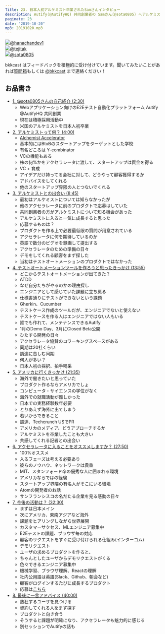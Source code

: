 ```yaml
---
Title: 23. 日本人初アルケミスト卒業されたSamさんインタビュー
description: Autify(@AutifyHQ) 共同創業者の Samさん(@sota0805) へアルケミストのこと、創業のきっかけなどについてインタビュー
paginate: 23
date: "2019-10-20"
mp3: 20191020.mp3
---
```


<div class="presenter-container">
  <div class="presenter-item">
    <a href="https://twitter.com/hanachandev1" target="_blank"><img class="icon" src="https://pbs.twimg.com/profile_images/1143490590044065794/eVOalyls_400x400.jpg"><span>@hanachandev1</span></a>
  </div>
  <div class="presenter-item">
    <a href="https://twitter.com/tejitak" target="_blank"><img class="icon" src="https://pbs.twimg.com/profile_images/962982531938246656/wGmx7qIC_400x400.jpg"><span>@tejitak</span></a>
  </div>
  <div class="presenter-item">
    <a href="https://twitter.com/sota0805" target="_blank"><img class="icon" src="https://pbs.twimg.com/profile_images/1170868909311791105/J3fWbnqA_400x400.jpg"><span>@sota0805</span></a>
  </div>
</div>


bkkcast はフィードバックを積極的に受け付けています。聞いてみたいことがあれば<a class="notice" href="https://peing.net/ja/bkkcast" target="_blank">質問箱</a>もしくは <a class="notice" href="https://twitter.com/bkkcast" target="_blank">@bkkcast</a> まで連絡ください！

## お品書き

- <a class="jump" href="#150">1. @sota0805さんの自己紹介 (2:30)</a>
  - Webアプリケーション向けのE2Eテスト自動化プラットフォーム Autify @AutifyHQ 共同創業
  - 現在は積極採用活動中
  - 米国のアルケミストを日本人初卒業
- <a class="jump" href="#240">2. アルケミストって何？ (4:00)</a>
  - [Alchemist Accelerator](https://alchemistaccelerator.com/)
  - 基本的にはBtoBのスタートアップをターゲットとした学校
  - 有名どころは Y-combinator
  - VCの機能もある
  - 株の何%かをアクセラレータに渡して、スタートアップは資金を得る
  - VC + 育成
  - アイデアだけ持ってる会社に対して、どうやって顧客獲得するか
  - アドバイスをしてくれる
  - 他のスタートアップ界隈の人とつないでくれる
- <a class="jump" href="#525">3. アルケミストとの出会い (8:45)</a>
  - 最初はアルケミストについては知らなかったが
  - 他のアクセラレータに前のプロダクトで応募はしていた
  - 共同創業者の方がアルケミストについて知る機会があった
  - アルケミストに入ると一気に成長すると思った
  - 応募するものは？
  - プロダクトを作る上で必要最低限の質問が用意されている
  - アクセラレータに何を期待しているのか
  - 英語で数分のビデオを録画して提出する
  - アクセラレータのための準備の日々
  - デモをしてくれる顧客をまず探した
  - 当初はテストオートメーションのプロダクトではなかった
- <a class="jump" href="#835">4. テストオートメーションツールを作ろうと思ったきっかけ (13:55)</a>
  - どこからテストオートメーションが出てきた？
  - ATDD
  - なぜ自分たちがやるのかの理由探し
  - エンジニアとして感じていた課題に立ち戻る
  - 仕様書通りにテストができないという課題
  - Gherkin、Cucumber
  - テストケース作成のツールだが、エンジニアでないと使えない
  - テストケースを作る人はエンジニアではない人もいる
  - 誰でも作れて、メンテナンスできるAutify
  - 1月のDemo Day、3月にClosed Beta公開
  - ひたすら開発の日々
  - アクセラレータ協賛のコワーキングスペースがある
  - 同期は20社くらい
  - 調達に苦しむ同期
  - 何人が多い？
  - 日本人初の採択、拍手喝采
- <a class="jump" href="#1295">5. アメリカに行くきっかけ (21:35)</a>
  - 海外で働きたいと思っていた
  - プロダクト作るならアメリカでしょ
  - コンピュータ・サイエンスの学位がなく
  - 海外での就職活動が難しかった
  - 日本での実務経験数年必要
  - とりあえず海外に出てしまう
  - 若いからできること
  - 調達、Techcrunch USでPR
  - アメリカのメディア、どうアプローチするか
  - アルケミストを卒業したことも大きい
  - 共感してくれる記者との出会い
- <a class="jump" href="#1670">6. アクセラレータに入ることをオススメしますか？ (27:50)</a>
  - 100%オススメ
  - 入るフェーズは考える必要あり
  - 彼らのノウハウ、ネットワークは貴重
  - MIT、スタンフォード卒の優秀な人に囲まれる環境
  - アメリカならではの経験
  - スタートアップ界隈の有名人がそこにいる環境
  - Atomの開発者のお話
  - サンフランシスコの名だたる企業を見る感動の日々
- <a class="jump" href="#1950">7. 今後の活動は？ (32:30)</a>
  - まずは日本メイン
  - 次にアメリカ、東南アジアなど海外
  - 課題をヒアリングしながら世界展開
  - カスタマーサクセス、MLエンジニア募集中
  - E2Eテストの課題、ブラウザ毎の対応
  - 顧客のリクエストをすぐに受け付けられる仕組み(インターコム)
  - デモリクエスト
  - ユーザの求めるプロダクトを作ると、
  - ちゃんとしたユーザからデモリクエストがくる
  - 色々できるエンジニア募集中
  - 機械学習、ブラウザ理解、Reactの理解
  - 社内公用語は英語(Slack、Github、朝会など)
  - 顧客がログインするたびに成長するプロダクト
  - 応募は[こちら](https://autify.com/)
- <a class="jump" href="#2400">8. 最後に一言アドバイス (40:00)</a>
  - 熱狂するユーザを見つける
  - 契約してくれる人をまず探す
  - プロダクトと向き合う
  - そうすると課題が明確になり、アクセラレータも魅力的に感じる
  - 別セッションでAutifyの話も